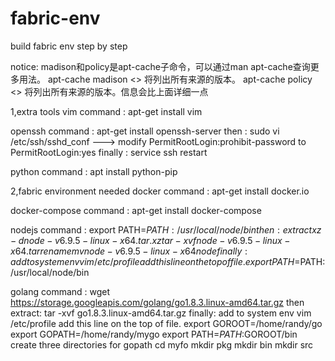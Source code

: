 # fabric-env
build fabric env step by step

notice:
madison和policy是apt-cache子命令，可以通过man apt-cache查询更多用法。
apt-cache madison <<package name>>
将列出所有来源的版本。
apt-cache policy <<package name>>
将列出所有来源的版本。信息会比上面详细一点

1,extra tools
vim 
command : apt-get install vim

openssh
command : apt-get install openssh-server
then    : 
  sudo vi /etc/ssh/sshd_conf    ---> modify PermitRootLogin:prohibit-password  to PermitRootLogin:yes
finally : service ssh restart

python
command : apt install python-pip

2,fabric environment needed
docker
command : apt-get install docker.io

docker-compose
command : apt-get install docker-compose

nodejs
command : export PATH=$PATH:/usr/local/node/bin
then : 
  extract
    xz -d node-v6.9.5-linux-x64.tar.xz
    tar -xvf node-v6.9.5-linux-x64.tar
  rename 
    mv node-v6.9.5-linux-x64 node
finally : 
  add to system env
    vim /etc/profile
  add this line on the top of file.
    export PATH=$PATH:/usr/local/node/bin

golang
command : wget https://storage.googleapis.com/golang/go1.8.3.linux-amd64.tar.gz
then
  extract:
    tar -xvf go1.8.3.linux-amd64.tar.gz
finally:
   add to system env
      vim /etc/profile
   add this line on the top of file.
      export GOROOT=/home/randy/go
      export GOPATH=/home/randy/mygo
      export PATH=$PATH:$GOROOT/bin
   create three directories for gopath
      cd myfo
      mkdir pkg
      mkdir bin
      mkdir src
